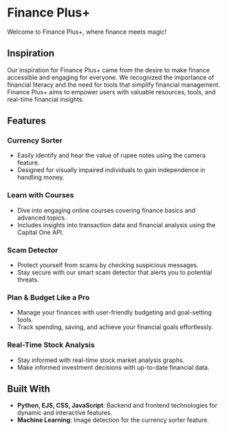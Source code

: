 # Finance Plus+

Welcome to Finance Plus+, where finance meets magic!

## Inspiration

Our inspiration for Finance Plus+ came from the desire to make finance accessible and engaging for everyone. We recognized the importance of financial literacy and the need for tools that simplify financial management. Finance Plus+ aims to empower users with valuable resources, tools, and real-time financial insights.

## Features

### Currency Sorter
- Easily identify and hear the value of rupee notes using the camera feature.
- Designed for visually impaired individuals to gain independence in handling money.

### Learn with Courses
- Dive into engaging online courses covering finance basics and advanced topics.
- Includes insights into transaction data and financial analysis using the Capital One API.

### Scam Detector
- Protect yourself from scams by checking suspicious messages.
- Stay secure with our smart scam detector that alerts you to potential threats.

### Plan & Budget Like a Pro
- Manage your finances with user-friendly budgeting and goal-setting tools.
- Track spending, saving, and achieve your financial goals effortlessly.

### Real-Time Stock Analysis
- Stay informed with real-time stock market analysis graphs.
- Make informed investment decisions with up-to-date financial data.

## Built With

- **Python, EJS, CSS, JavaScript**: Backend and frontend technologies for dynamic and interactive features.
- **Machine Learning**: Image detection for the currency sorter feature.
